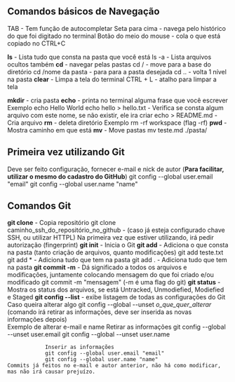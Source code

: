 ## Comandos básicos de Navegação 

TAB - Tem função de autocompletar
Seta para cima - navega pelo histórico do que foi digitado no terminal
Botão do meio do mouse - cola o que está copiado no CTRL+C

**ls** - Lista tudo que consta na pasta que você está
    ls -a - Lista arquivos ocultos também
**cd** - navegar pelas pastas
    cd / - move para a base do diretório
    cd /nome da pasta - para para a pasta desejada
    cd .. - volta 1 nível na pasta
**clear** - Limpa a tela do terminal 
    CTRL + L - atalho para limpar a tela

**mkdir** - cria pasta
**echo** - printa no terminal alguma frase que você escrever
    Exemplo
        echo Hello World
        echo hello > hello.txt - Verifica se consta algum arquivo com este nome, se não existir, ele ira criar
        echo > README.md - Cria arquivo
**rm** - deleta diretório
    Exemplo
        rm -rf workspace (flag -rf)
**pwd** - Mostra caminho em que está
**mv** - Move pastas
    mv teste.md ./pasta/

## Primeira vez utilizando Git

Deve ser feito configuração, fornecer e-mail e nick de autor (**Para facilitar, utilizar o mesmo do cadastro do GitHub**)
    git config --global user.email "email"
    git config --global user.name "name" 

## Comandos Git

**git clone** - Copia repositório
    git clone caminho_ssh_do_repositório_no_github  - (caso já esteja configurado chave SSH, ou utilizar HTTPL)
        Na primeira vez que estiver utilizando, irá pedir autorização (fingerprint)
**git init** - Inicia o Git
**git add** - Adiciona o que consta na pasta (tanto criação de arquivos, quanto modificações)
    git add teste.txt
    git add * - Adiciona tudo que tem na pasta
    git add . - Adiciona tudo que tem na pasta
**git commit -m** - Dá significado a todos os arquivos e modificações, juntamente colocando mensagem do que foi criado e/ou modificado
    git commit -m "mensagem" (-m é uma flag do git)
**git status** - Mostra os status dos arquivos, se está Untracked, Unmodiefied, Modiefied e Staged
**git config --list** - exibe listagem de todas as configurações do Git
    Caso queira alterar algo
        git config --global --unset *o_que_quer_alterar* (comando irá retirar as informações, deve ser inserida as novas informações depois)    
            Exemplo de alterar e-mail e name
                Retirar as informações
                git config --global --unset user.email
                git config --global --unset user.name

                Inserir as informações
                git config --global user.email "email"
                git config --global user.name "name"
    Commits já feitos no e-mail e autor anterior, não há como modificar, mas não irá causar prejuízo.